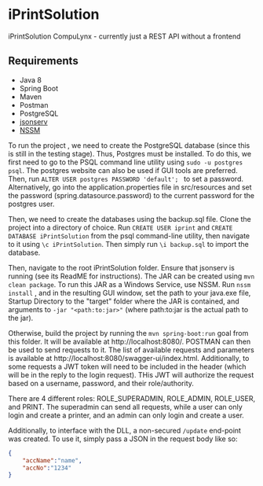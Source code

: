 # iPrintSolution
iPrintSolution CompuLynx - currently just a REST API without a frontend

## Requirements
- Java 8
- Spring Boot
- Maven
- Postman
- PostgreSQL
- [jsonserv](https://github.com/VirajGanatra/jsonserv)
- [NSSM](nssm.cc)




To run the project , we need to create the PostgreSQL database (since this is still in the testing stage). Thus, Postgres must be installed. To do this, we first need to go to the PSQL command line utility using ```sudo -u postgres psql```. The postgres website can also be used if GUI tools are preferred. Then, run ```ALTER USER postgres PASSWORD 'default'; ``` to set a password. Alternatively, go into the application.properties file in src/resources and set the password (spring.datasource.password) to the current password for the postgres user.

Then, we need to create the databases using the backup.sql file. Clone the project into a directory of choice. Run ```CREATE USER iprint``` and ```CREATE DATABASE iPrintSolution``` from the psql command-line utility, then navigate to it using ```\c iPrintSolution```. Then simply run ```\i backup.sql``` to import the database.

 Then, navigate to the root iPrintSolution folder. Ensure that jsonserv is running (see its ReadME for instructions). The JAR can be created using `mvn clean package`. To run this JAR as a Windows Service, use NSSM. Run ``nssm install``
 , and in the resulting GUI window, set the path to your java.exe file, Startup Directory to the "target" folder where the JAR is contained, and arguments to `-jar "<path:to:jar>"` (where path:to:jar is the actual path to the jar).

Otherwise, build the project by running the ```mvn spring-boot:run``` goal from this folder. It will be available at http://localhost:8080/. POSTMAN can then be used to send requests to it. The list of available requests and parameters is available at http://localhost:8080/swagger-ui/index.html. Additionally, to some requests a JWT token will need to be included in the header (which will be in the reply to the login request). THis JWT will authorize the request based on a username, password, and their role/authority.

There are 4 different roles: ROLE_SUPERADMIN, ROLE_ADMIN, ROLE_USER, and PRINT. The superadmin can send all requests, while a user can only login and create a printer, and an admin can only login and create a user.

Additionally, to interface with the DLL, a non-secured `/update` end-point was created. To use it, simply pass a JSON in the request body like so: 
```json
{
    "accName":"name",
    "accNo":"1234"
}
```





